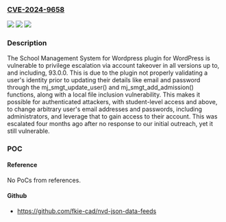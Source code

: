 ### [CVE-2024-9658](https://cve.mitre.org/cgi-bin/cvename.cgi?name=CVE-2024-9658)
![](https://img.shields.io/static/v1?label=Product&message=School%20Management%20System%20for%20Wordpress&color=blue)
![](https://img.shields.io/static/v1?label=Version&message=*%3C%3D%2093.0.0%20&color=brighgreen)
![](https://img.shields.io/static/v1?label=Vulnerability&message=CWE-288%20Authentication%20Bypass%20Using%20an%20Alternate%20Path%20or%20Channel&color=brighgreen)

### Description

The School Management System for Wordpress plugin for WordPress is vulnerable to privilege escalation via account takeover in all versions up to, and including, 93.0.0. This is due to the plugin not properly validating a user's identity prior to updating their details like email and password through the mj_smgt_update_user() and mj_smgt_add_admission() functions, along with a local file inclusion vulnerability. This makes it possible for authenticated attackers, with student-level access and above, to change arbitrary user's email addresses and passwords, including administrators, and leverage that to gain access to their account. This was escalated four months ago after no response to our initial outreach, yet it still vulnerable.

### POC

#### Reference
No PoCs from references.

#### Github
- https://github.com/fkie-cad/nvd-json-data-feeds

